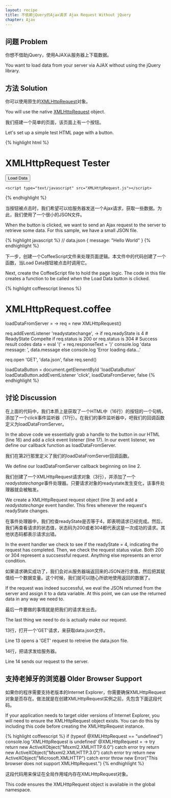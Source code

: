 ```yaml
---
layout: recipe
title: 不依赖jQuery的Ajax请求 Ajax Request Without jQuery
chapter: Ajax
---
```

## 问题 Problem

你想不借助jQuery，使用AJAX从服务器上下载数据。

You want to load data from your server via AJAX without using the jQuery library.

## 方法 Solution

你可以使用原生的<a href="http://en.wikipedia.org/wiki/XMLHttpRequest" target="_blank">XMLHttpRequest</a>对象。

You will use the native <a href="http://en.wikipedia.org/wiki/XMLHttpRequest" target="_blank">XMLHttpRequest</a> object.

我们搭建一个简单的页面，该页面上有一个按钮。

Let's set up a simple test HTML page with a button.

{% highlight html %}
<!DOCTYPE HTML>
<html lang="en-US">
<head>
	<meta charset="UTF-8">
	<title>XMLHttpRequest Tester</title>
</head>
<body>
	<h1>XMLHttpRequest Tester</h1>
	<button id="loadDataButton">Load Data</button>
	
	<script type="text/javascript" src="XMLHttpRequest.js"></script>
</body>
</html>
{% endhighlight %}

当按钮被点击时，我们希望可以给服务器发送一个Ajax请求，获取一些数据。为此，我们使用了一个很小的JSON文件。

When the button is clicked, we want to send an Ajax request to the server to retrieve some data.  For this sample, we have a small JSON file.

{% highlight javascript %}
// data.json
{
  message: "Hello World"
}
{% endhighlight %}

下一步，创建一个CoffeeScript文件来处理页面逻辑。本文件中的代码创建了一个函数，当Load Data按钮被点击时调用它。

Next, create the CoffeeScript file to hold the page logic.  The code in this file creates a function to be called when the Load Data button is clicked.

{% highlight coffeescript linenos %}
# XMLHttpRequest.coffee
loadDataFromServer = ->
  req = new XMLHttpRequest()

  req.addEventListener 'readystatechange', ->
    if req.readyState is 4                        # ReadyState Compelte
      if req.status is 200 or req.status is 304   # Success result codes
        data = eval '(' + req.responseText + ')'
        console.log 'data message: ', data.message
      else
        console.log 'Error loading data...'
        
  req.open 'GET', 'data.json', false
  req.send()

loadDataButton = document.getElementById 'loadDataButton'
loadDataButton.addEventListener 'click', loadDataFromServer, false
{% endhighlight %}

## 讨论 Discussion

在上面的代码中，我们本质上是获取了一个HTML中（16行）的按钮的一个句柄，添加了一个*click*事件监听器（17行）。在我们的事件监听器中，吧我们的回调函数定义为loadDataFromServer。

In the above code we essentially grab a handle to the button in our HTML (line 16) and add a *click* event listener (line 17).  In our event listener, we define our callback function as loadDataFromServer.

我们在第2行那里定义了我们的loadDataFromServer回调函数。

We define our loadDataFromServer callback beginning on line 2.

我们创建了一个XMLHttpRequest请求对象（3行），并添加了一个*readystatechange*事件处理器。只要请求对象的readystate发生变化，该事件处理器就会被触发。

We create a XMLHttpRequest request object (line 3) and add a *readystatechange* event handler.  This fires whenever the request's readyState changes.

在事件处理器中，我们检查readyState是否等于4，即表明请求已经完成。然后，我们再查看请求的状态值，状态码为200或者304都代表这是一次成功的请求。其他状态码都表示请求出错。

In the event handler we check to see if the readyState = 4, indicating the request has completed.  Then, we check the request status value.  Both 200 or 304 represent a succsessful request.  Anything else represents an error condition.

如果请求确实成功了，我们会对从服务器端返回来的JSON进行求值，然后把其赋值给一个数据变量。这个时候，我们就可以随心所欲地使用返回的数据了。

If the request was indeed successful, we eval the JSON returned from the server and assign it to a data variable.  At this point, we can use the returned data in any way we need to.

最后一件要做的事情就是把我们的请求发出去。

The last thing we need to do is actually make our request.

13行，打开一个'GET'请求，来获取data.json文件。

Line 13 opens a 'GET' request to retreive the data.json file.

14行，把请求发给服务器。

Line 14 sends our request to the server. 

## 支持老掉牙的浏览器 Older Browser Support

如果你的程序需要支持老版本的Internet Explorer，你需要确保XMLHttpRequest对象是否存在。做法就是在创建XMLHttpRequest实例之前，先包含下面这段代码。

If your application needs to target older versions of Internet Explorer, you will need to ensure the XMLHttpRequest object exists.  You can do this by including this code before creating the XMLHttpRequest instance.

{% highlight coffeescript %}
if (typeof @XMLHttpRequest == "undefined")
  console.log 'XMLHttpRequest is undefined'
  @XMLHttpRequest = ->
    try
      return new ActiveXObject("Msxml2.XMLHTTP.6.0")
    catch error
    try
      return new ActiveXObject("Msxml2.XMLHTTP.3.0")
    catch error
    try
      return new ActiveXObject("Microsoft.XMLHTTP")
    catch error
    throw new Error("This browser does not support XMLHttpRequest.")
{% endhighlight %}

这段代码用来保证在全局作用域内存在XMLHttpRequest对象。

This code ensures the XMLHttpRequest object is available in the global namespace.

